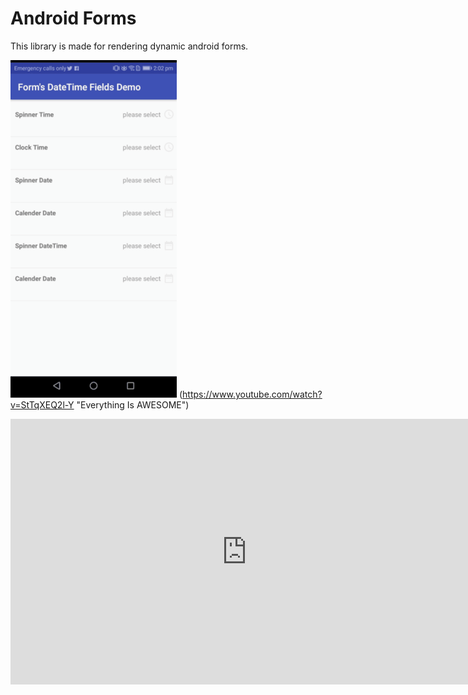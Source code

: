 # Android Forms

This library is made for rendering dynamic android forms.

![alt text](https://raw.githubusercontent.com/kamlendrabigstep/androidTestDemo/master/screenshots/date_time_field_demo.gif)
(https://www.youtube.com/watch?v=StTqXEQ2l-Y "Everything Is AWESOME")
<iframe width="756" height="425" src="https://www.youtube.com/embed/C3j03hIU3EU" frameborder="0" allow="accelerometer; autoplay; encrypted-media; gyroscope; picture-in-picture" allowfullscreen></iframe>

